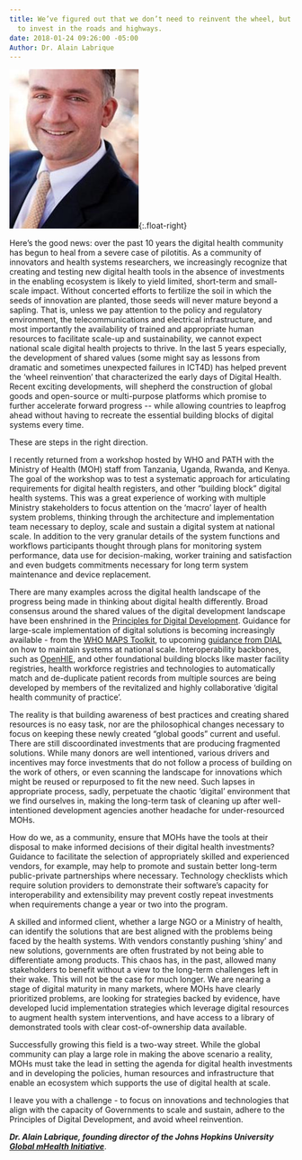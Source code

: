 ```yaml
---
title: We’ve figured out that we don’t need to reinvent the wheel, but it is time
  to invest in the roads and highways.
date: 2018-01-24 09:26:00 -05:00
Author: Dr. Alain Labrique
---
```


![AL headshot.jpg](/uploads/AL%20headshot.jpg){:.float-right}

Here’s the good news: over the past 10 years the digital health community has begun to heal from a severe case of pilotitis. As a community of innovators and health systems researchers, we increasingly recognize that creating and testing new digital health tools in the absence of investments in the enabling ecosystem is likely to yield limited, short-term and small-scale impact. Without concerted efforts to fertilize the soil in which the seeds of innovation are planted, those seeds will never mature beyond a sapling. That is, unless we pay attention to the policy and regulatory environment, the telecommunications and electrical infrastructure, and most importantly the availability of trained and appropriate human resources to facilitate scale-up and sustainability, we cannot expect national scale digital health projects to thrive. In the last 5 years especially, the development of shared values (some might say as lessons from dramatic and sometimes unexpected failures in ICT4D) has helped prevent the ‘wheel reinvention’ that characterized the early days of Digital Health. Recent exciting developments, will shepherd the construction of global goods and open-source or multi-purpose platforms which promise to further accelerate forward progress -- while allowing countries to leapfrog ahead without having to recreate the essential building blocks of digital systems every time.

These are steps in the right direction.

I recently returned from a workshop hosted by WHO and PATH with the Ministry of Health (MOH) staff from Tanzania, Uganda, Rwanda, and Kenya. The goal of the workshop was to test a systematic approach for articulating requirements for digital health registers, and other “building block” digital health systems. This was a great experience of working with multiple Ministry stakeholders to focus attention on the ‘macro’ layer of health system problems, thinking through the architecture and implementation team necessary to deploy, scale and sustain a digital system at national scale. In addition to the very granular details of the system functions and workflows participants thought through plans for monitoring system performance, data use for decision-making, worker training and satisfaction and even budgets commitments necessary for long term system maintenance and device replacement.

There are many examples across the digital health landscape of the progress being made in thinking about digital health differently. Broad consensus around the shared values of the digital development landscape have been enshrined in the [Principles for Digital Development](https://digitalprinciples.org/). Guidance for large-scale implementation of digital solutions is becoming increasingly available - from the [WHO MAPS Toolkit](http://www.who.int/reproductivehealth/topics/mhealth/maps-toolkit/en/), to upcoming [guidance from DIAL](https://digitalimpactalliance.org/digital-impact-alliance-taps-new-partners-inform-produce-scale-guidance-global-digital-deployments-2/) on how to maintain systems at national scale. Interoperability backbones, such as [OpenHIE](https://ohie.org/architecture/), and other foundational building blocks like master facility registries, health workforce registries and technologies to automatically match and de-duplicate patient records from multiple sources are being developed by members of the revitalized and highly collaborative ‘digital health community of practice’.

The reality is that building awareness of best practices and creating shared resources is no easy task, nor are the philosophical changes necessary to focus on keeping these newly created “global goods” current and useful. There are still discoordinated investments that are producing fragmented solutions. While many donors are well intentioned, various drivers and incentives may force investments that do not follow a process of building on the work of others, or even scanning the landscape for innovations which might be reused or repurposed to fit the new need. Such lapses in appropriate process, sadly, perpetuate the chaotic ‘digital’ environment that we find ourselves in, making the long-term task of cleaning up after well-intentioned development agencies another headache for under-resourced MOHs.

How do we, as a community, ensure that MOHs have the tools at their disposal to make informed decisions of their digital health investments? Guidance to facilitate the selection of appropriately skilled and experienced vendors, for example, may help to promote and sustain better long-term public-private partnerships where necessary. Technology checklists which require solution providers to demonstrate their software’s capacity for interoperability and extensibility may prevent costly repeat investments when requirements change a year or two into the program.

A skilled and informed client, whether a large NGO or a Ministry of health, can identify the solutions that are best aligned with the problems being faced by the health systems. With vendors constantly pushing ‘shiny’ and new solutions, governments are often frustrated by not being able to differentiate among products. This chaos has, in the past, allowed many stakeholders to benefit without a view to the long-term challenges left in their wake. This will not be the case for much longer. We are nearing a stage of digital maturity in many markets, where MOHs have clearly prioritized problems, are looking for strategies backed by evidence, have developed lucid implementation strategies which leverage digital resources to augment health system interventions, and have access to a library of demonstrated tools with clear cost-of-ownership data available.

Successfully growing this field is a two-way street. While the global community can play a large role in making the above scenario a reality, MOHs must take the lead in setting the agenda for digital health investments and in developing the policies, human resources and infrastructure that enable an ecosystem which supports the use of digital health at scale.

I leave you with a challenge - to focus on innovations and technologies that align with the capacity of Governments to scale and sustain, adhere to the Principles of Digital Development, and avoid wheel reinvention.

***Dr. Alain Labrique, founding director of the Johns Hopkins University [Global mHealth Initiative](http://www.jhumhealth.org/)***.